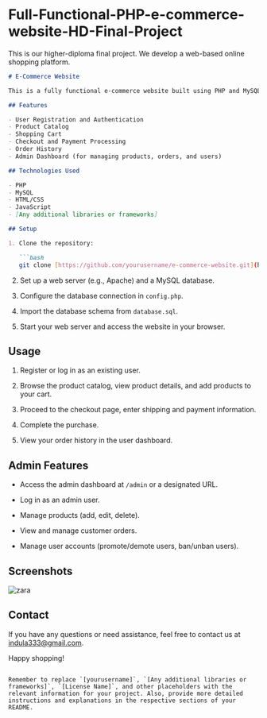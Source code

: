 # Full-Functional-PHP-e-commerce-website-HD-Final-Project
This is our higher-diploma final project. We develop a web-based online shopping platform.


```markdown
# E-Commerce Website

This is a fully functional e-commerce website built using PHP and MySQL. It allows users to browse products, add them to the cart, and complete the purchase process.

## Features

- User Registration and Authentication
- Product Catalog
- Shopping Cart
- Checkout and Payment Processing
- Order History
- Admin Dashboard (for managing products, orders, and users)

## Technologies Used

- PHP
- MySQL
- HTML/CSS
- JavaScript
- [Any additional libraries or frameworks]

## Setup

1. Clone the repository:

   ```bash
   git clone [https://github.com/yourusername/e-commerce-website.git](https://github.com/Indula-Perera/Full-Functional-PHP-e-commerce-website-HD-Final-Project.git)
   ```

2. Set up a web server (e.g., Apache) and a MySQL database.

3. Configure the database connection in `config.php`.

4. Import the database schema from `database.sql`.

5. Start your web server and access the website in your browser.

## Usage

1. Register or log in as an existing user.

2. Browse the product catalog, view product details, and add products to your cart.

3. Proceed to the checkout page, enter shipping and payment information.

4. Complete the purchase.

5. View your order history in the user dashboard.

## Admin Features

- Access the admin dashboard at `/admin` or a designated URL.

- Log in as an admin user.

- Manage products (add, edit, delete).

- View and manage customer orders.

- Manage user accounts (promote/demote users, ban/unban users).

## Screenshots

![zara](https://github.com/Indula-Perera/Full-Functional-PHP-e-commerce-website-HD-Final-Project/assets/105506303/3db50c36-65b2-4038-9c91-372f7d061344)




## Contact

If you have any questions or need assistance, feel free to contact us at indula333@gmail.com.

Happy shopping!
```

Remember to replace `[yourusername]`, `[Any additional libraries or frameworks]`, `[License Name]`, and other placeholders with the relevant information for your project. Also, provide more detailed instructions and explanations in the respective sections of your README.
